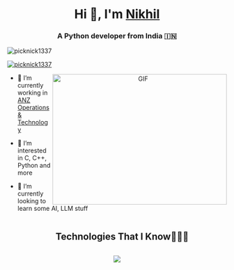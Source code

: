 
<div>

<h1 align="center">Hi 👋, I'm <a href="https://picknick1337.github.io/Me.io/" target="blank">
Nikhil</a></h1>
<h3 align="center">A Python developer from India &#127470;&#127475</h3>

<p align="left"> <img src="https://komarev.com/ghpvc/?username=picknick1337&label=Profile%20views&color=0e75b6&style=flat" alt="picknick1337" /> </p>

<p align="left"> <a href="https://twitter.com/picknick1337" target="blank"><img src="https://img.shields.io/twitter/follow/picknick1337?logo=twitter&style=for-the-badge" alt="picknick1337" /></a> </p>

<a target="_blank" align="center">
  <img align="right" top="500" height="300" width="400" alt="GIF" src="https://media.giphy.com/media/SWoSkN6DxTszqIKEqv/giphy.gif">
</a>

- 🔭 I’m currently working in <a href="https://www.anz.com/institutional/global/india/en/group-capability-centre-bengaluru/" target="blank">ANZ Operations & Technology</a>

- 👀 I’m interested in C, C++, Python and more

- 🌱 I’m currently looking to learn some AI, LLM stuff

</div>
<p align="center">
<div id="user-content-toc">
  <ul align="center">
    <summary><h2 style="display: inline-block">Technologies That I Know👨🏻‍💻</h2></summary>
  </ul>
</div>
</p>
<!--tech stack icons-->
<p align="center">
  <a href="https://skillicons.dev">
    <img src="https://skillicons.dev/icons?i=git,github,c,cpp,html,css,md,py,vscode,pycharm,powershell,ps,pr,mysql,lua,ai&perline=8" />
  </a>
</p>
<!---
picknick1337/picknick1337 is a ✨ special ✨ repository because its `README.md` (this file) appears on your GitHub profile.
You can click the Preview link to take a look at your changes.
--->
